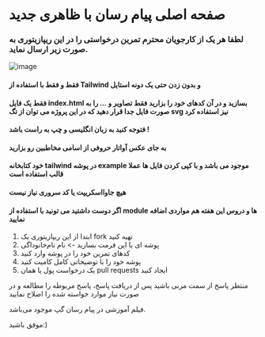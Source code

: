 # صفحه اصلی پیام رسان با ظاهری جدید

### لطفا هر یک از کارجویان محترم تمرین درخواستی را در این ریپازیتوری به صورت زیر ارسال نماید.
![image](https://github.com/alifarjad2/FarawinChatS3UI/assets/136897055/69dad347-4236-4c57-b2fa-3683c6333393)


#### فقط و فقط با استفاده از Tailwind و بدون زدن حتی یک دونه استایل
#### فقط یک فایل index.html بسازید و در آن کدهای خود را بزارید فقط تصاویر و ... را به صورت فایل جدا قرار دهید که در این پروژه می توان از تگ svg نیز استفاده کرد

#### فتوجه کنید به زبان انگلیسی و چپ به راست باشد !

#### به جای عکس آواتار حروفی از اسامی مخاطبین رو بزارید
#### خود کتابخانه tailwind در پوشه example موجود می باشد و با کپی کردن فایل ها عملا قالب استفاده است

#### هیچ جاوااسکریپت یا کد سروری نیاز نیست

#### اگر دوست داشتید می تونید با استفاده از module ها و دروس این هفته هم مواردی اضافه نمایید

1. ابتدا از این ریپازیتوری یک fork تهیه کنید
1. پوشه ای با این فرمت بسازید -> نام نام‌خانوداگی
1. کدهای تمرین خود را در پوشه وارد کنید
1. پوشه خود را با توضیحاتی کامل کامیت کنید
1. یک درخواست پول یا همان pull requests ایجاد کنید

منتظر پاسخ از سمت مربی باشید
پس از دریافت پاسخ، پاسخ مربوطه را مطالعه و در صورت نیاز موارد خواسته شده را اصلاح نمایید

فیلم آموزشی در پیام رسان گپ موجود می‌باشد.

موفق باشید:)
